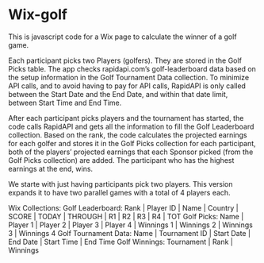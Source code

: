 # Wix-golf

This is javascript code for a Wix page to calculate the winner of a golf game. 

Each participant picks two Players (golfers). They are stored in the Golf Picks table. The app checks rapidapi.com’s golf-leaderboard data based on the setup information in the Golf Tournament Data collection. To minimize API calls, and to avoid having to pay for API calls, RapidAPI is only called between the Start Date and the End Date, and within that date limit, between Start Time and End Time.

After each participant picks players and the tournament has started, the code calls RapidAPI and gets all the information to fill the Golf Leaderboard collection. Based on the rank, the code calculates the projected earnings for each golfer and stores it in the Golf Picks collection for each participant, both of the players’ projected earnings that each Sponsor picked (from the Golf Picks collection) are added. The participant who has the highest earnings at the end, wins. 

We starte with just having participants pick two players. This version expands it to have two parallel games with a total of 4 players each. 

Wix Collections:
Golf Leaderboard: Rank | Player ID | Name | Country | SCORE | TODAY | THROUGH | R1 | R2 | R3 | R4 | TOT
Golf Picks: Name | Player 1 | Player 2 | Player 3 | Player 4 | Winnings 1 | Winnings 2 | Winnings 3 | Winnings 4
Golf Tournament Data: Name | Tournament ID | Start Date | End Date | Start Time | End Time
Golf Winnings: Tournament | Rank | Winnings
